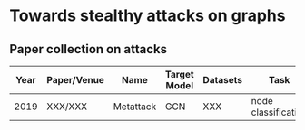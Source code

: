 # Towards stealthy attacks on graphs

## Paper collection on attacks


| Year | Paper/Venue |Name| Target Model |Datasets| Task|
| ------ | ------ | ------ | ------ | ------ |------ | 
| 2019 | XXX/XXX | Metattack | GCN |XXX| node classification|

